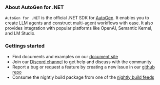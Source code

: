 ### About AutoGen for .NET
`AutoGen for .NET` is the official .NET SDK for [AutoGen](https://github.com/ag2ai/ag2). It enables you to create LLM agents and construct multi-agent workflows with ease. It also provides integration with popular platforms like OpenAI, Semantic Kernel, and LM Studio.

### Gettings started
- Find documents and examples on our [document site](https://ag2ai.github.io/autogen-for-net/) 
- Join our [Discord channel](https://discord.gg/pAbnFJrkgZ) to get help and discuss with the community
- Report a bug or request a feature by creating a new issue in our [github repo](https://github.com/ag2ai/ag2)
- Consume the nightly build package from one of the [nightly build feeds](https://ag2ai.github.io/autogen-for-net/articles/Installation.html#nighly-build)
